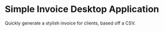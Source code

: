 # Simple Invoice Desktop Application

Quickly generate a stylish invoice for clients, based off a CSV. 